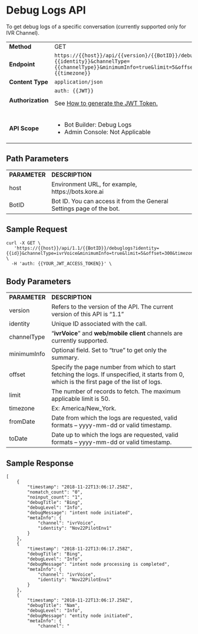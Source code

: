 # **Debug Logs API**

To get debug logs of a specific conversation (currently supported only for IVR Channel).


<table>
  <tr>
   <td><strong>Method</strong>
   </td>
   <td>GET
   </td>
  </tr>
  <tr>
   <td><strong>Endpoint</strong>
   </td>
   <td><code>https://{{host}}/api/{{version}/{{BotID}}/debuglogs?identity={{identity}}&channelType={{channelType}}&minimumInfo=true&limit=5&offset=300&timezone={{timezone}}</code>
   </td>
  </tr>
  <tr>
   <td><strong>Content Type</strong>
   </td>
   <td><code>application/json</code>
   </td>
  </tr>
  <tr>
   <td><strong>Authorization</strong>
   </td>
   <td><code>auth: {{JWT}}</code>
<p>
See <a href="https://developer.kore.ai/docs/bots/api-guide/apis/#Generating_the_JWT_Token">How to generate the JWT Token.</a>
   </td>
  </tr>
  <tr>
   <td><strong>API Scope</strong>
   </td>
   <td>
<ul>

<li>Bot Builder: Debug Logs

<li>Admin Console: Not Applicable
</li>
</ul>
   </td>
  </tr>
</table>





## Path Parameters


<table>
  <tr>
   <td><strong>PARAMETER</strong>
   </td>
   <td><strong>DESCRIPTION</strong>
   </td>
  </tr>
  <tr>
   <td>host
   </td>
   <td>Environment URL, for example, https://bots.kore.ai
   </td>
  </tr>
  <tr>
   <td>BotID
   </td>
   <td>Bot ID. You can access it from the General Settings page of the bot.
   </td>
  </tr>
</table>





## Sample Request


```
curl -X GET \
   'https://{{host}}/api/1.1/{{BotID}}/debuglogs?identity={{id}}&channelType=ivrVoice&minimumInfo=true&limit=5&offset=300&timezone=America/New_York' \
  -H 'auth: {{YOUR_JWT_ACCESS_TOKEN}}' \
```





## Body Parameters


<table>
  <tr>
   <td><strong>PARAMETER</strong>
   </td>
   <td><strong>DESCRIPTION</strong>
   </td>
  </tr>
  <tr>
   <td>version
   </td>
   <td>Refers to the version of the API. The current version of this API is “1.1”
   </td>
  </tr>
  <tr>
   <td>identity
   </td>
   <td>Unique ID associated with the call.
   </td>
  </tr>
  <tr>
   <td>channelType
   </td>
   <td> “<strong>ivrVoice</strong>” and <strong>web/mobile client </strong>channels are currently supported.
   </td>
  </tr>
  <tr>
   <td>minimumInfo
   </td>
   <td>Optional field. Set to “true” to get only the summary.
   </td>
  </tr>
  <tr>
   <td>offset
   </td>
   <td>Specify the page number from which to start fetching the logs. If unspecified, it starts from 0, which is the first page of the list of logs.
   </td>
  </tr>
  <tr>
   <td>limit
   </td>
   <td>The number of records to fetch. The maximum applicable limit is 50.
   </td>
  </tr>
  <tr>
   <td>timezone
   </td>
   <td>Ex: America/New_York.
   </td>
  </tr>
  <tr>
   <td>fromDate
   </td>
   <td>Date from which the logs are requested, valid formats – yyyy-mm-dd or valid timestamp.
   </td>
  </tr>
  <tr>
   <td>toDate
   </td>
   <td>Date up to which the logs are requested, valid formats – yyyy-mm-dd or valid timestamp.
   </td>
  </tr>
</table>





## Sample Response


```
[
    {
        "timestamp": "2018-11-22T13:06:17.258Z",
        "nomatch_count": "0",
        "noinput_count": "1",
        "debugTitle": "Bing",
        "debugLevel": "Info",
        "debugMessage": "intent node initiated",
        "metaInfo": {
            "channel": "ivrVoice",
            "identity": "Nov22PilotEnv1"
        }
    },
    {
        "timestamp": "2018-11-22T13:06:17.258Z",
        "debugTitle": "Bing",
        "debugLevel": "Info",
        "debugMessage": "intent node processing is completed",
        "metaInfo": {
            "channel": "ivrVoice",
            "identity": "Nov22PilotEnv1"
        }
    },
    {
        "timestamp": "2018-11-22T13:06:17.258Z",
        "debugTitle": "Nam",
        "debugLevel": "Info",
        "debugMessage": "entity node initiated",
        "metaInfo": {
            "channel": "
